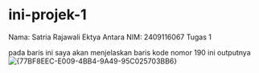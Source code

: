# ini-projek-1
Nama: Satria Rajawali Ektya Antara  NIM: 2409116067 Tugas 1

pada baris ini saya akan menjelaskan baris kode nomor 190 ini outputnya
![{77BF8EEC-E009-4BB4-9A49-95C025703BB6}](https://github.com/user-attachments/assets/3183038f-7e68-48d9-8085-6544cf6be912)
